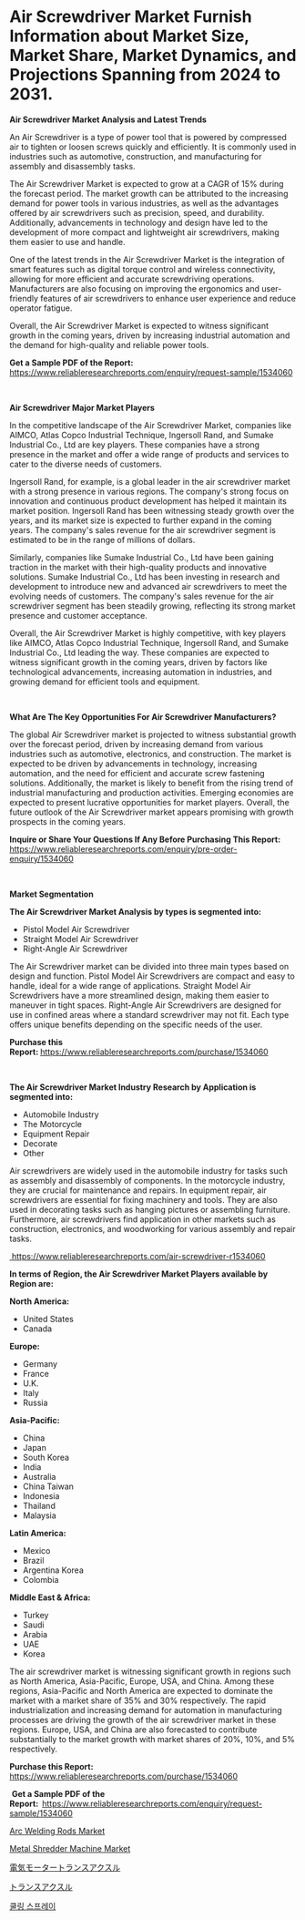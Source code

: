 <p><h1>Air Screwdriver Market Furnish Information about Market Size, Market Share, Market Dynamics, and Projections Spanning from 2024 to 2031.</h1></p><p><strong>Air Screwdriver Market Analysis and Latest Trends</strong></p>
<p><p>An Air Screwdriver is a type of power tool that is powered by compressed air to tighten or loosen screws quickly and efficiently. It is commonly used in industries such as automotive, construction, and manufacturing for assembly and disassembly tasks.</p><p>The Air Screwdriver Market is expected to grow at a CAGR of 15% during the forecast period. The market growth can be attributed to the increasing demand for power tools in various industries, as well as the advantages offered by air screwdrivers such as precision, speed, and durability. Additionally, advancements in technology and design have led to the development of more compact and lightweight air screwdrivers, making them easier to use and handle.</p><p>One of the latest trends in the Air Screwdriver Market is the integration of smart features such as digital torque control and wireless connectivity, allowing for more efficient and accurate screwdriving operations. Manufacturers are also focusing on improving the ergonomics and user-friendly features of air screwdrivers to enhance user experience and reduce operator fatigue.</p><p>Overall, the Air Screwdriver Market is expected to witness significant growth in the coming years, driven by increasing industrial automation and the demand for high-quality and reliable power tools.</p></p>
<p><strong>Get a Sample PDF of the Report:&nbsp;</strong> <a href="https://www.reliableresearchreports.com/enquiry/request-sample/1534060">https://www.reliableresearchreports.com/enquiry/request-sample/1534060</a></p>
<p>&nbsp;</p>
<p><strong>Air Screwdriver Major Market Players</strong></p>
<p><p>In the competitive landscape of the Air Screwdriver Market, companies like AIMCO, Atlas Copco Industrial Technique, Ingersoll Rand, and Sumake Industrial Co., Ltd are key players. These companies have a strong presence in the market and offer a wide range of products and services to cater to the diverse needs of customers.</p><p>Ingersoll Rand, for example, is a global leader in the air screwdriver market with a strong presence in various regions. The company's strong focus on innovation and continuous product development has helped it maintain its market position. Ingersoll Rand has been witnessing steady growth over the years, and its market size is expected to further expand in the coming years. The company's sales revenue for the air screwdriver segment is estimated to be in the range of millions of dollars.</p><p>Similarly, companies like Sumake Industrial Co., Ltd have been gaining traction in the market with their high-quality products and innovative solutions. Sumake Industrial Co., Ltd has been investing in research and development to introduce new and advanced air screwdrivers to meet the evolving needs of customers. The company's sales revenue for the air screwdriver segment has been steadily growing, reflecting its strong market presence and customer acceptance.</p><p>Overall, the Air Screwdriver Market is highly competitive, with key players like AIMCO, Atlas Copco Industrial Technique, Ingersoll Rand, and Sumake Industrial Co., Ltd leading the way. These companies are expected to witness significant growth in the coming years, driven by factors like technological advancements, increasing automation in industries, and growing demand for efficient tools and equipment.</p></p>
<p>&nbsp;</p>
<p><strong>What Are The Key Opportunities For Air Screwdriver Manufacturers?</strong></p>
<p><p>The global Air Screwdriver market is projected to witness substantial growth over the forecast period, driven by increasing demand from various industries such as automotive, electronics, and construction. The market is expected to be driven by advancements in technology, increasing automation, and the need for efficient and accurate screw fastening solutions. Additionally, the market is likely to benefit from the rising trend of industrial manufacturing and production activities. Emerging economies are expected to present lucrative opportunities for market players. Overall, the future outlook of the Air Screwdriver market appears promising with growth prospects in the coming years.</p></p>
<p><strong>Inquire or Share Your Questions If Any Before Purchasing This Report:</strong> <a href="https://www.reliableresearchreports.com/enquiry/pre-order-enquiry/1534060">https://www.reliableresearchreports.com/enquiry/pre-order-enquiry/1534060</a></p>
<p>&nbsp;</p>
<p><strong>Market Segmentation</strong></p>
<p><strong>The Air Screwdriver Market Analysis by types is segmented into:</strong></p>
<p><ul><li>Pistol Model Air Screwdriver</li><li>Straight Model Air Screwdriver</li><li>Right-Angle Air Screwdriver</li></ul></p>
<p><p>The Air Screwdriver market can be divided into three main types based on design and function. Pistol Model Air Screwdrivers are compact and easy to handle, ideal for a wide range of applications. Straight Model Air Screwdrivers have a more streamlined design, making them easier to maneuver in tight spaces. Right-Angle Air Screwdrivers are designed for use in confined areas where a standard screwdriver may not fit. Each type offers unique benefits depending on the specific needs of the user.</p></p>
<p><strong>Purchase this Report:&nbsp;</strong><a href="https://www.reliableresearchreports.com/purchase/1534060">https://www.reliableresearchreports.com/purchase/1534060</a></p>
<p>&nbsp;</p>
<p><strong>The Air Screwdriver Market Industry Research by Application is segmented into:</strong></p>
<p><ul><li>Automobile Industry</li><li>The Motorcycle</li><li>Equipment Repair</li><li>Decorate</li><li>Other</li></ul></p>
<p><p>Air screwdrivers are widely used in the automobile industry for tasks such as assembly and disassembly of components. In the motorcycle industry, they are crucial for maintenance and repairs. In equipment repair, air screwdrivers are essential for fixing machinery and tools. They are also used in decorating tasks such as hanging pictures or assembling furniture. Furthermore, air screwdrivers find application in other markets such as construction, electronics, and woodworking for various assembly and repair tasks.</p></p>
<p><a href="https://www.reliableresearchreports.com/air-screwdriver-r1534060">&nbsp;https://www.reliableresearchreports.com/air-screwdriver-r1534060</a></p>
<p><strong>In terms of Region, the Air Screwdriver Market Players available by Region are:</strong></p>
<p>
    <p> <strong> North America: </strong>
        <ul>
            <li>United States</li>
            <li>Canada</li>
        </ul>
        </p> 
    <p> <strong> Europe: </strong>
        <ul>
            <li>Germany</li>
            <li>France</li>
            <li>U.K.</li>
            <li>Italy</li>
            <li>Russia</li>
        </ul>
        </p> 
    <p> <strong> Asia-Pacific: </strong>
        <ul>
            <li>China</li>
            <li>Japan</li>
            <li>South Korea</li>
            <li>India</li>
            <li>Australia</li>
            <li>China Taiwan</li>
            <li>Indonesia</li>
            <li>Thailand</li>
            <li>Malaysia</li>
        </ul>
        </p> 
    <p> <strong> Latin America: </strong>
        <ul>
            <li>Mexico</li>
            <li>Brazil</li>
            <li>Argentina Korea</li>
            <li>Colombia</li>
        </ul>
        </p> 
    <p> <strong> Middle East & Africa: </strong>
        <ul>
            <li>Turkey</li>
            <li>Saudi</li>
            <li>Arabia</li>
            <li>UAE</li>
            <li>Korea</li>
        </ul>
    </p>
    </p>
<p><p>The air screwdriver market is witnessing significant growth in regions such as North America, Asia-Pacific, Europe, USA, and China. Among these regions, Asia-Pacific and North America are expected to dominate the market with a market share of 35% and 30% respectively. The rapid industrialization and increasing demand for automation in manufacturing processes are driving the growth of the air screwdriver market in these regions. Europe, USA, and China are also forecasted to contribute substantially to the market growth with market shares of 20%, 10%, and 5% respectively.</p></p>
<p><strong>Purchase this Report: </strong><a href="https://www.reliableresearchreports.com/purchase/1534060">https://www.reliableresearchreports.com/purchase/1534060</a></p>
<p>&nbsp;<strong>Get a Sample PDF of the Report:&nbsp;&nbsp;</strong><a href="https://www.reliableresearchreports.com/enquiry/request-sample/1534060">https://www.reliableresearchreports.com/enquiry/request-sample/1534060</a></p>
<p><strong></strong></p>
<p><p><a href="https://issuu.com/reportprime-2/docs/arc-welding-rods-market-size-2030.pptx">Arc Welding Rods Market</a></p><p><a href="https://github.com/beatblasta/Market-Research-Report-List-2/blob/main/metal-shredder-machine-market.md">Metal Shredder Machine Market</a></p><p><a href="https://github.com/cbigkbh02719/Market-Research-Report-List-1/blob/main/252416828690.md">電気モータートランスアクスル</a></p><p><a href="https://github.com/ReganWisoky2023/Market-Research-Report-List-1/blob/main/265362328691.md">トランスアクスル</a></p><p><a href="https://github.com/darrellockm3ytan895656/Market-Research-Report-List-1/blob/main/654913026267.md">쿨링 스프레이</a></p></p>